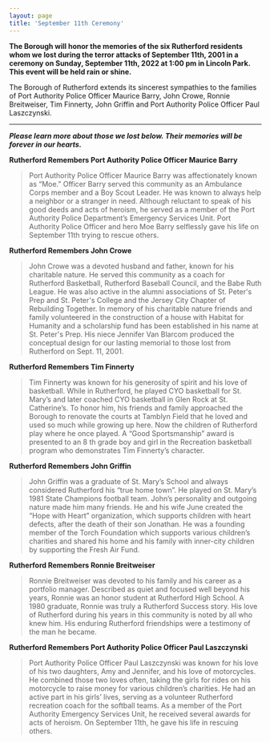 ```yaml
---
layout: page
title: 'September 11th Ceremony'
---
```

 
**The Borough will honor the memories of the six Rutherford residents whom we lost during the terror attacks of September 11th, 2001 in a ceremony on Sunday, September 11th, 2022 at 1:00 pm in Lincoln Park. This event will be held rain or shine.**

The Borough of Rutherford extends its sincerest sympathies to the families of Port Authority Police Officer Maurice Barry, John Crowe, Ronnie Breitweiser, Tim Finnerty, John Griffin and Port Authority Police Officer Paul Laszczynski. 

---

***Please learn more about those we lost below. Their memories will be forever in our hearts.***

**Rutherford Remembers Port Authority Police Officer Maurice Barry**

>Port Authority Police Officer Maurice Barry was affectionately known as “Moe.” Officer Barry served this community as an Ambulance Corps member and a Boy Scout Leader. He was known to always help a neighbor or a stranger in need. Although reluctant to speak of his good deeds and acts of heroism, he served as a member of the Port Authority Police Department’s Emergency Services Unit. Port Authority Police Officer and hero Moe Barry selflessly gave his life on September 11th trying to rescue others.

**Rutherford Remembers John Crowe**

>John Crowe was a devoted husband and father, known for his charitable nature. He served this community as a coach for Rutherford Basketball, Rutherford Baseball Council, and the Babe Ruth League. He was also active in the alumni associations of St. Peter's Prep and St. Peter's College and the Jersey City Chapter of Rebuilding Together. In memory of his charitable nature friends and family volunteered in the construction of a house with Habitat for Humanity and a scholarship fund has been established in his name at St. Peter's Prep. His niece Jennifer Van Blarcom produced the conceptual design for our lasting memorial to those lost from Rutherford on Sept. 11, 2001.

**Rutherford Remembers Tim Finnerty**

>Tim Finnerty was known for his generosity of spirit and his love of basketball. While in Rutherford, he played CYO basketball for St. Mary’s and later coached CYO basketball in Glen Rock at St. Catherine’s. To honor him, his friends and family approached the Borough to renovate the courts at Tamblyn Field that he loved and used so much while growing up here. Now the children of Rutherford play where he once played. A “Good Sportsmanship” award is presented to an 8 th grade boy and girl in the Recreation basketball program who demonstrates Tim Finnerty’s character.

**Rutherford Remembers John Griffin**

>John Griffin was a graduate of St. Mary’s School and always considered Rutherford his “true home town”. He played on St. Mary’s 1981 State Champions football team. John’s personality and outgoing nature made him many friends. He and his wife June created the “Hope with Heart” organization, which supports children with heart defects, after the death of their son Jonathan. He was a founding member of the Torch Foundation which supports various children’s charities and shared his home and his family with inner-city children by supporting the Fresh Air Fund. 

**Rutherford Remembers Ronnie Breitweiser**

>Ronnie Breitweiser was devoted to his family and his career as a portfolio manager. Described as quiet and focused well beyond his years, Ronnie was an honor
student at Rutherford High School. A 1980 graduate, Ronnie was truly a Rutherford Success story. His love of Rutherford during his years in this community is noted by all who knew him. His enduring Rutherford friendships were a testimony of the man he became.

**Rutherford Remembers Port Authority Police Officer Paul Laszczynski**

>Port Authority Police Officer Paul Laszczynski was known for his love of his two daughters, Amy and Jennifer, and his love of motorcycles. He combined those two loves often, taking the girls for rides on his motorcycle to raise money for various children’s charities. He had an active part in his girls’ lives, serving as a volunteer Rutherford recreation coach for the softball teams. As a member of the Port Authority Emergency Services Unit, he received several awards for acts of heroism. On September 11th, he gave his life in rescuing others.

